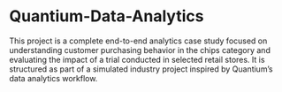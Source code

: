 # Quantium-Data-Analytics
This project is a complete end-to-end analytics case study focused on understanding customer purchasing behavior in the chips category and evaluating the impact of a trial conducted in selected retail stores. It is structured as part of a simulated industry project inspired by Quantium’s data analytics workflow.

